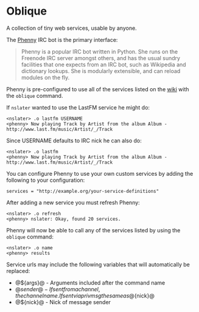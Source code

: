Oblique
=======

A collection of tiny web services, usable by anyone.

The [Phenny](http://inamidst.com/phenny/) IRC bot is the primary interface:

> Phenny is a popular IRC bot written in Python. She runs on the Freenode IRC server amongst others, and has the usual sundry facilities that one expects from an IRC bot, such as Wikipedia and dictionary lookups. She is modularly extensible, and can reload modules on the fly.

Phenny is pre-configured to use all of the services listed on the [wiki](http://wiki.github.com/nslater/oblique/) with the `oblique` command.

If `nslater` wanted to use the LastFM service he might do:

    <nslater> .o lastfm USERNAME
    <phenny> Now playing Track by Artist from the album Album - http://www.last.fm/music/Artist/_/Track

Since USERNAME defaults to IRC nick he can also do:

    <nslater> .o lastfm
    <phenny> Now playing Track by Artist from the album Album - http://www.last.fm/music/Artist/_/Track

You can configure Phenny to use your own custom services by adding the following to your configuration:

    services = "http://example.org/your-service-definitions"

After adding a new service you must refresh Phenny:

    <nslater> .o refresh
    <phenny> nslater: Okay, found 20 services.

Phenny will now be able to call any of the services listed by using the `oblique` command:

    <nslater> .o name
    <phenny> results

Service urls may include the following variables that will automatically be replaced:

 * @${args}@ - Arguments included after the command name
 * @${sender}@ - If sent from a channel, the channel name. If sent via privmsg the same as @${nick}@
 * @${nick}@ - Nick of message sender
